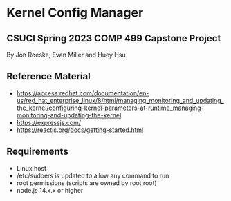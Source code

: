 # Kernel Config Manager
## CSUCI Spring 2023 COMP 499 Capstone Project 
By Jon Roeske, Evan Miller and Huey Hsu

## Reference Material
- https://access.redhat.com/documentation/en-us/red_hat_enterprise_linux/8/html/managing_monitoring_and_updating_the_kernel/configuring-kernel-parameters-at-runtime_managing-monitoring-and-updating-the-kernel
- https://expressjs.com/
- https://reactjs.org/docs/getting-started.html

## Requirements
- Linux host
- /etc/sudoers is updated to allow any command to run
- root permissions (scripts are owned by root:root)
- node.js 14.x.x or higher
